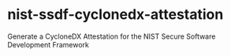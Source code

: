 # nist-ssdf-cyclonedx-attestation
Generate a CycloneDX Attestation for the NIST Secure Software Development Framework
